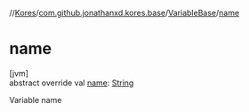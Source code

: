 //[Kores](../../../index.md)/[com.github.jonathanxd.kores.base](../index.md)/[VariableBase](index.md)/[name](name.md)

# name

[jvm]\
abstract override val [name](name.md): [String](https://kotlinlang.org/api/latest/jvm/stdlib/kotlin/-string/index.html)

Variable name

